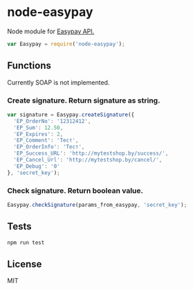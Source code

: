 # node-easypay
Node module for [Easypay API.](https://ssl.easypay.by/light/)

```javascript
var Easypay = require('node-easypay');
```
## Functions
Currently SOAP is not implemented.

### Create signature. Return signature as string.
```javascript
var signature = Easypay.createSignature({
  'EP_OrderNo': '12312412',
  'EP_Sum': 12.50,
  'EP_Expires': 2,
  'EP_Comment': 'Тест',
  'EP_OrderInfo': 'Тест',
  'EP_Success_URL': 'http://mytestshop.by/success/',
  'EP_Cancel_Url': 'http://mytestshop.by/cancel/',
  'EP_Debug': '0'
}, 'secret_key');
```

### Check signature. Return boolean value.
```javascript
Easypay.checkSignature(params_from_easypay, 'secret_key');
```

## Tests
```bash
npm run test
```
## License
MIT

